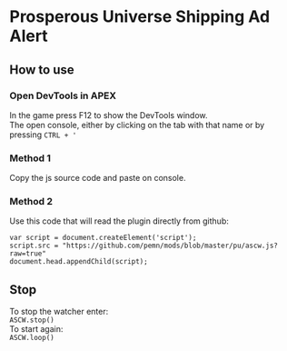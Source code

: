 # Prosperous Universe Shipping Ad Alert

## How to use
### Open DevTools in APEX
In the game press F12 to show the DevTools window.  
The open console, either by clicking on the tab with that name or by pressing `CTRL + '`
### Method 1
Copy the js source code and paste on console.
### Method 2
Use this code that will read the plugin directly from github:
```
var script = document.createElement('script');
script.src = "https://github.com/pemn/mods/blob/master/pu/ascw.js?raw=true"
document.head.appendChild(script);
```
## Stop
To stop the watcher enter:  
`ASCW.stop()`  
To start again:  
`ASCW.loop()`  
